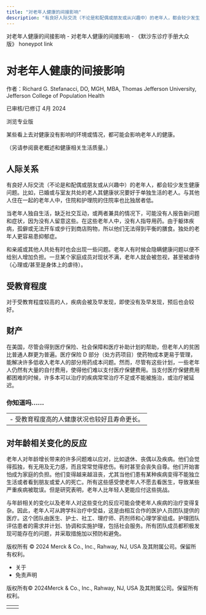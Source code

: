 ```yaml
---
title: "对老年人健康的间接影响"
description: "有良好人际交流（不论是和配偶或朋友或从兴趣中）的老年人，都会较少发生健康问题。比如，已婚或与室友共处的老人其健康状况要好于单独生活的老人。与其他人住在一起的老年人中，住院和护理院的住院率也比独居者低。"
---
```


﻿对老年人健康的间接影响 \- 对老年人健康的间接影响 \- 《默沙东诊疗手册大众版》 honeypot link

# 对老年人健康的间接影响

作者：Richard G. Stefanacci, DO, MGH, MBA, Thomas Jefferson University, Jefferson College of
Population Health

已审核/已修订 4月 2024

浏览专业版

某些看上去对健康没有影响的环境或情况，都可能会影响老年人的健康。

（另请参阅衰老概述和健康相关生活质量。）

## 人际关系

有良好人际交流（不论是和配偶或朋友或从兴趣中）的老年人，都会较少发生健康问题。比如，已婚或与室友共处的老人其健康状况要好于单独生活的老人。与其他人住在一起的老年人中，住院和护理院的住院率也比独居者低。

当老年人独自生活，缺乏社交互动，或两者兼具的情况下，可能没有人报告新问题和症状，因为没有人留意这些。在这些老年人中，没有人指导用药。由于躯体疾病，孤僻或无法开车或步行到商店购物，所以他们无法得到平衡的膳食。独处的老年人更容易患抑郁症。

和亲戚或其他人共处有时也会出现一些问题。老年人有时候会隐瞒健康问题以便不给别人增加负担。一旦某个家庭成员对现状不满，老年人就会被忽视，甚至被虐待（心理或/甚至是身体上的虐待）。

## 受教育程度

对于受教育程度较高的人，疾病会被及早发现，即使没有及早发现，预后也会较好。

## 财产

在美国，尽管会得到医疗保险、社会保障和医疗补助计划的帮助，但老年人的贫困比普通人群更为普遍。医疗保险 D 部分（处方药项目）使药物成本更易于管理，能解决许多低收入老年人的部分用药成本问题。然而，尽管有这些计划，一些老年人仍然有大量的自付费用，使得他们难以支付医疗保健费用。当支付医疗保健费用都困难的时候，许多本可以治疗的疾病常常治疗不足或不能被施治，或治疗被延迟。

### 你知道吗……

|     |
| --- |
| - 受教育程度高的人健康状况也较好且寿命更长。 |

## 对年龄相关变化的反应

老年人对年龄增长带来的许多问题难以应对，比如退休、丧偶以及疾病。他们会觉得孤独，有无用及无力感，而且常常觉得悲伤。有时甚至会丧失自尊。他们开始害怕成为家庭的负担。他们变得越来越沮丧，尤其当他们患有某种疾病变得不能独立生活或者看到朋友或爱人的死亡。所有这些感受使老年人不愿去看医生，导致某些严重疾病被耽误。但是研究表明，老年人比年轻人更能应付这些挑战。

与年龄相关的变化以及老年人对这些变化的反应可能会使老年人疾病的治疗变得复杂。因此，老年人可从跨学科治疗中受益，这是由相互合作的医护人员团队提供的医疗。这个团队由医生、护士、社工、理疗师、药剂师和心理学家组成。护理团队评估患者的需求并计划、协调和实施护理，包括社会服务。所有团队成员都积极发现可能存在的问题，并采取措施加以预防和避免。



版权所有 © 2024
Merck & Co., Inc., Rahway, NJ, USA 及其附属公司。保留所有权利。

- 关于
- 免责声明

版权所有© 2024Merck & Co., Inc., Rahway, NJ, USA 及其附属公司。保留所有权利。

|     |     |
| --- | --- |
|  |  |